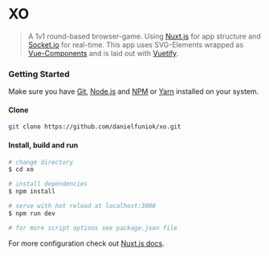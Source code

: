 # XO

> A 1v1 round-based browser-game.
Using <a href="https://nuxtjs.org/" target="_blank">Nuxt.js</a> for app structure and [Socket.io](https://socket.io/) for real-time.
This app uses SVG-Elements wrapped as [Vue-Components](https://vuejs.org/v2/guide/components.html/) and is laid out with [Vuetify](https://vuetifyjs.com/).

### Getting Started

Make sure you have [Git](https://git-scm.com/downloads/), [Node.js](https://nodejs.org/en/) and [NPM](https://www.npmjs.com/get-npm/) or [Yarn](https://yarnpkg.com/lang/en/) installed on your system.

#### Clone 
``` bash
git clone https://github.com/danielfuniok/xo.git
```

#### Install, build and run

``` bash
# change directory
$ cd xo

# install dependencies
$ npm install

# serve with hot reload at localhost:3000
$ npm run dev

# for more script options see package.json file
```

For more configuration check out [Nuxt.js docs](https://nuxtjs.org/).
